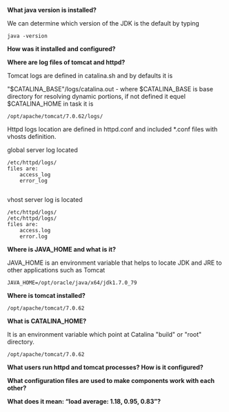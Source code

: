 
**What java version is installed?**

We can determine which version of the JDK is the default by typing
```
java -version
```
**How was it installed and configured?**


**Where are log files of tomcat and httpd?**

Tomcat logs are defined in catalina.sh and by defaults it is

"$CATALINA_BASE"/logs/catalina.out - where $CATALINA_BASE is base directory for resolving dynamic portions, if not defined it equel $CATALINA_HOME in task it is 
```
/opt/apache/tomcat/7.0.62/logs/
```
Httpd logs location are defined in httpd.conf and included *.conf files with vhosts definition.

global server log located 
```
/etc/httpd/logs/
files are: 
    access_log
    error_log
    
```
vhost server log is located
```
/etc/httpd/logs/
/etc/httpd/logs/
files are: 
    access.log
    error.log
```

**Where is JAVA_HOME and what is it?**

JAVA_HOME is an environment variable that helps to locate JDK and JRE to other applications such as Tomcat
```
JAVA_HOME=/opt/oracle/java/x64/jdk1.7.0_79
```
**Where is tomcat installed?**
```
/opt/apache/tomcat/7.0.62
```

**What is CATALINA_HOME?**

It is an environment variable which point at  Catalina "build" or "root" directory.
```
/opt/apache/tomcat/7.0.62
```
**What users run httpd and tomcat processes? How is it configured?**

**What configuration files are used to make components work with each other?**

**What does it mean: “load average: 1.18, 0.95, 0.83”?**

